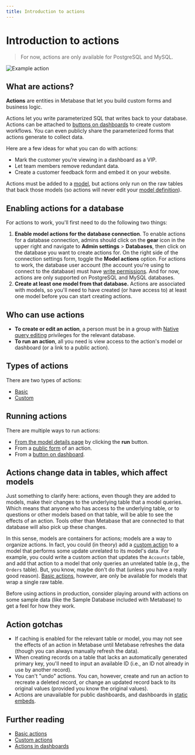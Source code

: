 ```yaml
---
title: Introduction to actions
---
```


# Introduction to actions

> For now, actions are only available for PostgreSQL and MySQL.

![Example action](../images/example-action.png)

## What are actions?

**Actions** are entities in Metabase that let you build custom forms and business logic.

Actions let you write parameterized SQL that writes back to your database. Actions can be attached to [buttons on dashboards](../../dashboards/actions.md) to create custom workflows. You can even publicly share the parameterized forms that actions generate to collect data.

Here are a few ideas for what you can do with actions:

- Mark the customer you’re viewing in a dashboard as a VIP.
- Let team members remove redundant data.
- Create a customer feedback form and embed it on your website.

Actions must be added to a [model](../../data-modeling/models.md), but actions only run on the raw tables that back those models (so actions will never edit your [model definition](../../data-modeling/models.md#edit-a-models-query)).

## Enabling actions for a database

For actions to work, you'll first need to do the following two things:

1. **Enable model actions for the database connection**. To enable actions for a database connection, admins should click on the **gear** icon in the upper right and navigate to **Admin settings** > **Databases**, then click on the database you want to create actions for. On the right side of the connection settings form, toggle the **Model actions** option. For actions to work, the database user account (the account you're using to connect to the database) must have [write permissions](../../databases/users-roles-privileges.md#privileges-to-enable-actions). And for now, actions are only supported on PostgreSQL and MySQL databases.
2. **Create at least one model from that database.** Actions are associated with models, so you'll need to have created (or have access to) at least one model before you can start creating actions.

## Who can use actions

- **To create or edit an action**, a person must be in a group with [Native query editing](../../permissions/data.md) privileges for the relevant database.
- **To run an action**, all you need is view access to the action's model or dashboard (or a link to a public action).

## Types of actions

There are two types of actions:

- [Basic](./basic.md)
- [Custom](./custom.md)

## Running actions

There are multiple ways to run actions:

- [From the model details page](../../data-modeling/models.md#model-detail-page) by clicking the **run** button.
- From a [public form](./custom.md#make-public) of an action.
- From a [button on dashboard](../../dashboards/actions.md).

## Actions change data in tables, which affect models

Just something to clarify here: actions, even though they are added to models, make their changes to the underlying table that a model queries. Which means that anyone who has access to the underlying table, or to questions or other models based on that table, will be able to see the effects of an action. Tools other than Metabase that are connected to that database will also pick up these changes.

In this sense, models are containers for actions; models are a way to organize actions. In fact, you could (in theory) add a [custom action](./custom.md) to a model that performs some update unrelated to its model's data. For example, you could write a custom action that updates the `Accounts` table, and add that action to a model that only queries an unrelated table (e.g., the `Orders` table). But, you know, maybe don't do that (unless you have a really good reason). [Basic actions](./basic.md), however, are only be available for models that wrap a single raw table.

Before using actions in production, consider playing around with actions on some sample data (like the Sample Database included with Metabase) to get a feel for how they work.

## Action gotchas

- If caching is enabled for the relevant table or model, you may not see the effects of an action in Metabase until Metabase refreshes the data (though you can always manually refresh the data).
- When creating records on a table that lacks an automatically generated primary key, you'll need to input an available ID (i.e., an ID not already in use by another record).
- You can't "undo" actions. You can, however, create and run an action to recreate a deleted record, or change an updated record back to its original values (provided you know the original values).
- Actions are unavailable for public dashboards, and dashboards in [static embeds](../../embedding/static-embedding.md).

## Further reading

- [Basic actions](./basic.md)
- [Custom actions](./custom.md)
- [Actions in dashboards](../../dashboards/actions.md)
